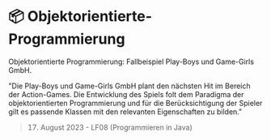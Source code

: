 # 📦 Objektorientierte-Programmierung
Objektorientierte Programmierung: Fallbeispiel Play-Boys und Game-Girls GmbH.

"Die Play-Boys und Game-Girls GmbH plant den nächsten Hit im Bereich der Action-Games. Die Entwicklung des Spiels folt dem Paradigma der objektorientierten Programmierung und für die Berücksichtigung der Spieler gilt es passende Klassen mit den relevanten Eigenschaften zu bilden."

> 17. August 2023 - LF08 (Programmieren in Java)
